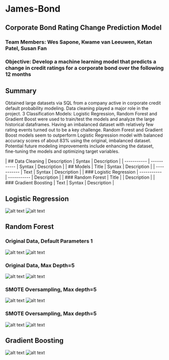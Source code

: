 # James-Bond
## Corporate Bond Rating Change Prediction Model
### Team Members: Wes Sapone, Kwame van Leeuwen, Ketan Patel, Susan Fan

###  Objective: Develop a machine learning model that predicts a change in credit ratings for a corporate bond over the following 12 months

## Summary
Obtained large datasets via SQL from a company active in corporate credit default probability modeling. Data cleaning played a major role in the project. 3 Classification Models: Logistic Regression, Random Forest and Gradient Boost were used to train/test the models and analyze the large historical dataframes. Having an imbalanced dataset with relatively few rating events turned out to be a key challenge. Random Forest and Gradient Boost models seem to outperform Logistic Regression model with balanced accuracy scores of about 83% using the original, imbalanced dataset. Potential future modeling improvements include enhancing the dataset, fine-tuning the models and optimizing target variables.


| ## Data Cleaning       | Description | Syntax      | Description |
| -----------         | ----------- | Syntax      | Description |
| ## Models              | Title       | Syntax      | Description |
| -----------         | Text        | Syntax      | Description |
| ### Logistic Regression | ----------- | ----------- | Description |
| ### Random Forest       | Title       |             | Description |
| ### Gradient Boosting   | Text        | Syntax      | Description |


## Logistic Regression
![alt text](https://github.com/saponew/James-Bond/blob/main/images/03.png "Logistic Regression Original Data, Default Parameters")
![alt text](https://github.com/saponew/James-Bond/blob/main/images/04.png "Logistic Regression Visualization")

## Random Forest
### Original Data, Default Parameters 1
![alt text](https://github.com/saponew/James-Bond/blob/main/images/05.png "Random Forest Original Data, Default Parameters 1")
![alt text](https://github.com/saponew/James-Bond/blob/main/images/06.png "Random Forest Visualization, Default Parameters 1")
### Original Data, Max Depth=5
![alt text](https://github.com/saponew/James-Bond/blob/main/images/07.png "Random Forest Original Data, Max Depth=5")
![alt text](https://github.com/saponew/James-Bond/blob/main/images/08.png "Random Forest Visualization, Max Depth=5")
### SMOTE Oversampling, Max depth=5
![alt text](https://github.com/saponew/James-Bond/blob/main/images/09.png "Random Forest SMOTE Oversampling, Max depth=5")
![alt text](https://github.com/saponew/James-Bond/blob/main/images/10.png "Random Forest Visualization, SMOTE Oversampling, Max depth=5")
### SMOTE Oversampling, Max depth=5
![alt text](https://github.com/saponew/James-Bond/blob/main/images/11.png "Random Forest SMOTEEN Resampling, Max depth=5")
![alt text](https://github.com/saponew/James-Bond/blob/main/images/12.png "Random Forest Visualization, SMOTEEN Resampling, Max depth=5")

## Gradient Boosting
![alt text](https://github.com/saponew/James-Bond/blob/main/images/13.png "Gradient Boosting Original Data")
![alt text](https://github.com/saponew/James-Bond/blob/main/images/14.png "Gradient Boosting Visualization")


